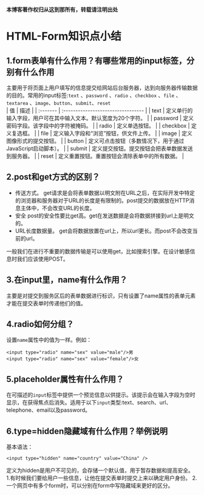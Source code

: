 **本博客著作权归从这到那所有，转载请注明出处**
# HTML-Form知识点小结

## 1.form表单有什么作用？有哪些常用的input标签，分别有什么作用

主要用于将页面上用户填写的信息提交给网站后台服务器，达到向服务器传输数据的目的。常用的input标签:`text` 、`password` 、`radio` 、`checkbox` 、`file` 、`textarea` 、`image`、`button`、`submit`、`reset`  
| 值        | 描述                                 |
| :------- | :--------------------------------- |
| text     | 定义单行的输入字段，用户可在其中输入文本。默认宽度为20个字符。   |
| password | 定义密码字段。该字段中的字符被掩码。                 |
| radio    | 定义单选按钮。                            |
| checkbox | 定义复选框。                             |
| file     | 定义输入字段和“浏览”按钮，供文件上传。               |
| image    | 定义图像形式的提交按钮。                       |
| button   | 定义可点击按钮（多数情况下，用于通过JavaScript启动脚本）。 |
| submit   | 定义提交按钮。提交按钮会把表单数据发送到服务器。           |
| reset    | 定义重置按钮。重置按钮会清除表单中的所有数据。            |
## 2.post和get方式的区别？

- 传送方式。
    get请求是会将表单数据以明文附在URL之后，在实际开发中特定的浏览器和服务器对于URL的长度是有限制的。post提交的数据放在HTTP消息主体中，不会改变URL的长度。
- 安全
    post的安全性要比get高。get在发送数据是会将数据拼接到url上是明文的。
- URL长度数据量。
    get会将数据放置在url上，所以url更长。而post不会改变当前的url。

一般我们在进行不重要的数据传输是可以使用get，比如搜索引擎。在设计敏感信息时我们应该使用POST。

## 3.在input里，name有什么作用？

主要是对提交到服务区后的表单数据进行标识，只有设置了name属性的表单元素才能在提交表单时传递他们的值。

## 4.radio如何分组？

设置`name`属性中的值为一样。例如：
```
<input type="radio" name="sex" value="male"/>男
<input type="radio" name="sex" value="female"/>女
```

## 5.placeholder属性有什么作用？

在可描述的`input`标签中提供一个预览信息以供提示。该提示会在输入字段为空时显示，在获得焦点后消失。适用于以下`input`类型:text、search、url、telephone、email以及password。

## 6.type=hidden隐藏域有什么作用？举例说明

基本语法：
```
<input type="hidden" name="country" value="China" />
```
定义为hidden是用户不可见的，会存储一个默认值，用于暂存数据和提高安全。
1.有时候我们要给用户一些信息，让他在提交表单时提交上来以确定用户身份。
2.一个网页中有多个form时，可以分别在form中写隐藏域来更好的区分。


